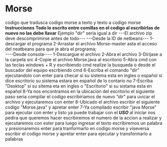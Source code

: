 # Morse
codigo que tradusca codigo morse a texto y texto a codigo morse
****Instrucciones****
****Todo lo escrito entre comillas en el codigo al escribirlas de nuevo no las debe llavar****
Ejemplo 
"dir" seria igual a dir
---El archivo zip deve descomprimirse antes de todo---
---Desde la ID de netbeans---
1-descargar el programa
2-Arrastar el archivo Morse-master asta el acceso del neatbeans para que je abra el programa;                                           
----Desde consola----
1-Descargue el archivo
2-Abra el archivo
3-Dirijase a la carpeta src
4-Copie el archivo Morse.java al escritorio
5-Abra cmd con las teclas windows + R y escribiendo cmd realize la busqueda o desde el buscador del equipo escrbiendo cmd
6-Escriba el comando "dir" ejecutandolo con enter para checar si su sistema esta en ingles o español si dice escritorio su sistema estara en español de lo contario no
7-Escriba "Desktop" si su sitema eta en ingles o "Escritorio" si su sistama esta en español
8-Ya nos encontramos en la ubicacion del escritorio el siguiente paso seria compilar el codigo escribiriamos de nuevo "dir" para uvicar el archivo y ejecutaremos con enter 
8-Ubicado el archivo escribir el siguiente codigo "Morse.java" y apretar enter
7-Ya compilado escribir "java Morse" para ejecutar con enter y listo ya puede trabajar con el
*****USO*****
al iniciar nos pedira que queremos hacer escribiremos el numero de la accion a realizar y ejecutaremos con ester para luego ingresar el texto
escribiremos un palabra y presionaremos enter para tranformarlo en codigo morse 
y viseversa escribir el codigo morse y apretar enter para ejecutar y transformarlo a palabras
